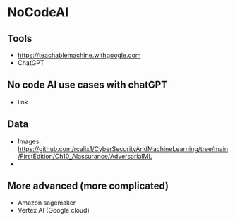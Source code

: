 # NoCodeAI


## Tools

* https://teachablemachine.withgoogle.com
* ChatGPT

## No code AI use cases with chatGPT

* link

## Data

* Images: https://github.com/rcalix1/CyberSecurityAndMachineLearning/tree/main/FirstEdition/Ch10_AIassurance/AdversarialML
* 

## More advanced (more complicated)

* Amazon sagemaker
* Vertex AI (Google cloud)
